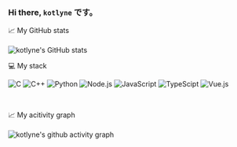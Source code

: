 ### Hi there, `kotlyne` です。


📈 My GitHub stats </br></br>
![kotlyne's GitHub stats](https://github-readme-stats.vercel.app/api?username=kotlyne&count_private=true&show_icons=true)


💻 My stack

![C](https://img.shields.io/badge/-C-a8b9cc?style=flat-square&logo=C&logoColor=fff)
![C++](https://img.shields.io/badge/-C%2b%2b-00599c?style=flat-square&logo=C%2b%2b&logoColor=fff)
![Python](https://img.shields.io/badge/-Python-3776ab?style=flat-square&logo=python&logoColor=fff)
![Node.js](https://img.shields.io/badge/-Node.js-339933?style=flat-square&logo=Node.js&logoColor=fff)
![JavaScript](https://img.shields.io/badge/-JavaScript-f7df1e?style=flat-square&logo=JavaScript&labelColor=f7df1e&logoColor=000)
![TypeScipt](https://img.shields.io/badge/-TypeScipt-3178C6?style=flat-square&logo=TypeScript&logoColor=fff)
![Vue.js](https://img.shields.io/badge/-Vue.js-4FC08D?style=flat-square&logo=vue.js&logoColor=fff)

</br>

📈 My acitivity graph </br></br>
![kotlyne's github activity graph](https://activity-graph.herokuapp.com/graph?username=kotlyne&theme=nord)




<!--
**kotlyne/kotlyne** is a ✨ _special_ ✨ repository because its `README.md` (this file) appears on your GitHub profile.

Here are some ideas to get you started:

- 🔭 I’m currently working on ...
- 🌱 I’m currently learning ...
- 👯 I’m looking to collaborate on ...
- 🤔 I’m looking for help with ...
- 💬 Ask me about ...
- 📫 How to reach me: ...
- 😄 Pronouns: ...
- ⚡ Fun fact: ...
-->
